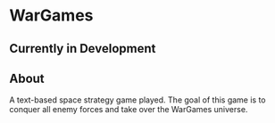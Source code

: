 # WarGames
## Currently in Development

## About
A text-based space strategy game played. The goal of this game is to conquer all enemy forces and take over the WarGames universe.
